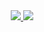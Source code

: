 <div align = "center">
    <a href = "https://hub.docker.com/u/zerohertzkr">
        <img src="https://img.shields.io/badge/Docker Hub-ZerohertzKR-800a0a?style=for-the-badge&logo=Docker&logoColor=800a0a"/>
    </a>
    <a href="https://github.com/Zerohertz?tab=packages">
        <img src="https://img.shields.io/badge/ghcr.io-zerohertz-800a0a?style=for-the-badge&logo=GitHub&logoColor=800a0a"/>
    </a>
</div>
